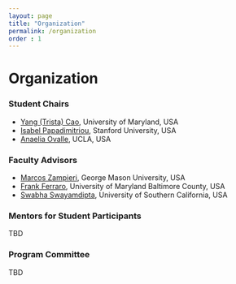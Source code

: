 ```yaml
---
layout: page
title: "Organization"
permalink: /organization
order : 1
---
```

# Organization

### Student Chairs
- [Yang (Trista) Cao](https://tristaycao.github.io/), University of Maryland, USA
- [Isabel Papadimitriou](https://nlp.stanford.edu/~isabelvp/), Stanford University, USA
- [Anaelia Ovalle](https://anaeliaovalle.github.io/), UCLA, USA

### Faculty Advisors 
- [Marcos Zampieri](https://mzampieri.com/), George Mason University, USA
- [Frank Ferraro](https://redirect.cs.umbc.edu/~ferraro/), University of Maryland Baltimore County, USA
- [Swabha Swayamdipta](https://swabhs.com/), University of Southern California, USA


### Mentors for Student Participants
TBD
<!-- - Archita Pathak, Amazon
- Arkaitz Zubiaga, Queen Mary University of London
- Atul Kumar, Ojha	National University of Ireland, Galway 
- Dan Goldwasser, Purdue University
- Eduardo Blanco, Arizona State University
- Greg Durrett, University of Texas at Austin
- Hao Tan, Adobe
- Kasturi Bhattacharjee, AWS AI
- Kristen Johnson, Michigan State University
- Mascha Kurpicz, Briki	Applied Machine Intelligence, Bern University of Applied Sciences, Switzerland
- Melissa Roemmele, RWS Language Weaver
- Mihir Kale, Google
- Muhao Chen, University of Southern California
- Nedjma Ousidhoum, The University of Cambridge
- Rajaswa Patil, TCS Research
- Shomir Wilson, Pennsylvania State University
- Sunipa Dev, University of California, Los Angelos
- Valerio Basile, University of Turin
- Vincent Ng, University of Texas at Dallas
- Vivek Srivastava, TCS Research, India
- Yonatan Bisk, Carnegie Mellon University -->

### Program Committee
TBD
<!-- - Abeer Aldayel, King Saud University
- Abhinav Joshi, Indian Institute of Technology, Kanpur
- Adithya Pratapa, Carnegie Mellon University
- Aditya Shah, , Virginia Polytechnic Institute and State University
- Agnieszka Falenska, University of Stuttgart, University of Stuttgart
- Alessandra Teresa Cignarella, University of Turin
- Alexander Panchenko, Skoltech
- Alina Karakanta, Fondazione Bruno Kessler
- Andrea Varga, Theta Lake Ltd (https://thetalake.com/)
- Arjun Subramonian, University of California, Los Angeles
- Arkaitz Zubiaga, Queen Mary University London
- Arya D. McCarthy, Johns Hopkins University
- Ashima Suvarna, University of California, Los Angeles
- Ayushi Pandey, University of Dublin, Trinity College
- Beatrice Savoldi, Fondazione Bruno Kessler
- Bonnie L. Webber, Edinburgh University, University of Edinburgh
- Brian Davis, Dublin City University
- Bruno Martins, InstituInstituto Superior Técnico
- Bryan Li, University of Pennsylvania
- Chenglei Si, University of Maryland, College Park
- Dage Särg, institute of computer science, University of Tartu
- Dan Goldwasser, Purdue University
- Eduardo Blanco, Arizona State University
- Esma Balkir, National Research Council Canada
- Evgeniia Tokarchuk, University of Amsterdam
- Fajri Koto, The University of Melbourne
- Fatemehsadat Mireshghallah, University of California, San Diego
- Fernando Alva-Manchego, Cardiff University
- Francielle Vargas, Universidade de São Paulo
- Gabriel Bernier-Colborne, National Research Council Canada
- Gemma Boleda, ICREA
- Hai Pham, Carnegie Mellon University
- Haoyu Wang, University of Pennsylvania
- Harman Singh, Indian Institute of Technology Delhi
- Hossein Rouhizadeh, Shahid Beheshti University
- Hritik Bansal, University of California, Los Angeles
- J. Alberto Conejero, Universidad Politécnica de Valencia
- Jakob Prange, Georgetown University
- Jasy Suet Yan Liew, Universiti Sains Malaysia
- Joseph Marvin Imperial, University of Bath
- Julia Kiseleva, Research, Microsoft
- Koichi Takeda, Nagoya University
- Kristen Johnson, Michigan State University
- Labiba Jahan, Augustana College (IL)
- Laurie Burchell, University of Edinburgh
- Lei Li, Peking University
- Lina Maria Rojas-Barahona, Orange-labs
- Luca Soldaini, Allen Institute for Artificial Intelligence
- Maaz Amjad, Instituto Politécnico Nacional
- Maria Antoniak, Cornell University
- Maria Kunilovskaya, University of Wolverhampton
- Marija Stanojevic, Temple University
- Masaaki Nagata, NTT Corporation
- Mascha Kurpicz-Briki, BFH - Bern University of Applied Sciences
- Max Müller-Eberstein, IT University of Copenhagen
- Meishan Zhang, Harbin Institute of Technology (Shenzhen), China
- Michael Miller Yoder, School of Computer Science, Carnegie Mellon University
- Michael Sejr Schlichtkrull, University of Cambridge
- Mike Zhang, IT University of Copenhagen
- Mingda Chen, Toyota Technological Institute at Chicago
- Mona Jalal, Boston University
- Neville Ryant, Linguistic Data Consortium
- Nikhil Mehta, Purdue University
- Parsa Bagherzadeh, Concordia University
- Peiyuan Liao, Praxis Pioneering
- Prashant Kodali, International Institute of Information Technology Hyderabad
- Qing Lyu, University of Pennsylvania
- Rajkumar Pujari, Purdue University
- Ritam Dutt, Carnegie Mellon University
- Ryohei Sasano, Nagoya University
- Sandeep Mathias, Presidency University, Bangalore
- Sashank Santhanam, Apple
- Satwik Dutta, University of Texas at Dallas
- Shabnam Behzad, Georgetown University
- Shamik Roy, Purdue University
- Shubham Mittal, Indian Institute of Technology Delhi
- Shubhanshu Mishra, Twitter
- Sowmya Vajjala, National Research Council Canada
- Stan Szpakowicz, University of Ottawa
- Sunny Rai, Mahindra University
- Surangika Ranathunga, University of Moratuwa
- Tanmay Parekh, University of California, Los Angeles
- Tatiana Litvinova, Voronezh State Pedagogical University
- Tom Sherborne, University of Edinburgh
- Tsvetomila Mihaylova, Instituto de Telecomunicações, Portugal
- Tunazzina Islam, Purdue University
- Vincent Nguyen, Australian National University
- Vivek Srivastava, Tata Consultancy Services Limited, India
- Xabier Soto, University of the Basque Country UPV/EHU
- Xiang Dai, CSIRO
- Yoshinari Fujinuma, AWS AI Labs
- Younghun Lee, Purdue University
- Yuan Zhang, Google
- Zhong Zhou, School of Computer Science, Carnegie Mellon University -->
